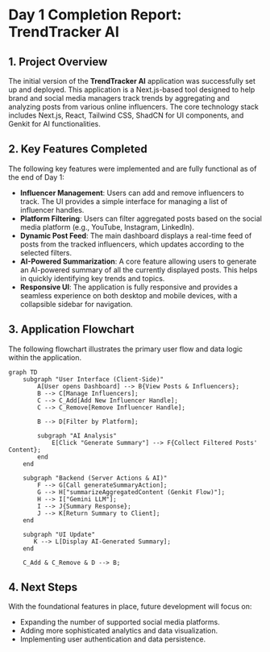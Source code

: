 # Day 1 Completion Report: TrendTracker AI

## 1. Project Overview

The initial version of the **TrendTracker AI** application was successfully set up and deployed. This application is a Next.js-based tool designed to help brand and social media managers track trends by aggregating and analyzing posts from various online influencers. The core technology stack includes Next.js, React, Tailwind CSS, ShadCN for UI components, and Genkit for AI functionalities.

## 2. Key Features Completed

The following key features were implemented and are fully functional as of the end of Day 1:

*   **Influencer Management**: Users can add and remove influencers to track. The UI provides a simple interface for managing a list of influencer handles.
*   **Platform Filtering**: Users can filter aggregated posts based on the social media platform (e.g., YouTube, Instagram, LinkedIn).
*   **Dynamic Post Feed**: The main dashboard displays a real-time feed of posts from the tracked influencers, which updates according to the selected filters.
*   **AI-Powered Summarization**: A core feature allowing users to generate an AI-powered summary of all the currently displayed posts. This helps in quickly identifying key trends and topics.
*   **Responsive UI**: The application is fully responsive and provides a seamless experience on both desktop and mobile devices, with a collapsible sidebar for navigation.

## 3. Application Flowchart

The following flowchart illustrates the primary user flow and data logic within the application.

```mermaid
graph TD
    subgraph "User Interface (Client-Side)"
        A[User opens Dashboard] --> B{View Posts & Influencers};
        B --> C[Manage Influencers];
        C --> C_Add[Add New Influencer Handle];
        C --> C_Remove[Remove Influencer Handle];

        B --> D[Filter by Platform];

        subgraph "AI Analysis"
            E[Click "Generate Summary"] --> F{Collect Filtered Posts' Content};
        end
    end

    subgraph "Backend (Server Actions & AI)"
        F --> G[Call generateSummaryAction];
        G --> H["summarizeAggregatedContent (Genkit Flow)"];
        H --> I["Gemini LLM"];
        I --> J{Summary Response};
        J --> K[Return Summary to Client];
    end

    subgraph "UI Update"
       K --> L[Display AI-Generated Summary];
    end

    C_Add & C_Remove & D --> B;
```

## 4. Next Steps

With the foundational features in place, future development will focus on:
*   Expanding the number of supported social media platforms.
*   Adding more sophisticated analytics and data visualization.
*   Implementing user authentication and data persistence.
